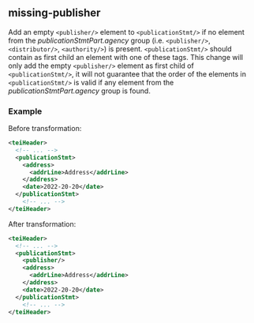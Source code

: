 ## missing-publisher
Add an empty ```<publisher/>``` element to ```<publicationStmt/>``` if no element from the *publicationStmtPart.agency* group (i.e. ```<publisher/>```, ```<distributor/>```, ```<authority/>```) is present. ```<publicationStmt/>``` should contain as first child an element with one of these tags.
This change will only add the empty ```<publisher/>``` element as first child of  ```<publicationStmt/>```, it will not guarantee that the order of the elements in  ```<publicationStmt/>``` is valid if any element from the *publicationStmtPart.agency* group is found.

### Example
Before transformation:
```xml
<teiHeader>
  <!-- ... -->
  <publicationStmt>
    <address>
      <addrLine>Address</addrLine>
    </address>
    <date>2022-20-20</date>
  </publicationStmt>
    <!-- ... -->
</teiHeader>
```

After transformation:
```xml
<teiHeader>
  <!-- ... -->
  <publicationStmt>
    <publisher/>
    <address>
      <addrLine>Address</addrLine>
    </address>
    <date>2022-20-20</date>
  </publicationStmt>
    <!-- ... -->
</teiHeader>
```
